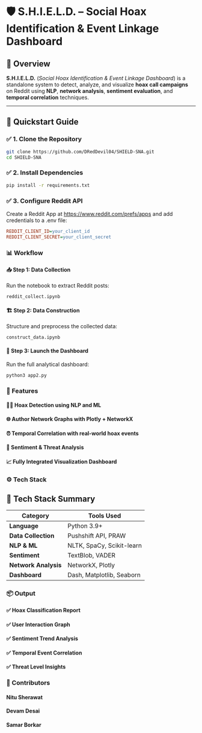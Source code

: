 # 🛡 S.H.I.E.L.D. – Social Hoax Identification & Event Linkage Dashboard

## 📌 Overview
**S.H.I.E.L.D.** (*Social Hoax Identification & Event Linkage Dashboard*) is a standalone system to detect, analyze, and visualize **hoax call campaigns** on Reddit using **NLP**, **network analysis**, **sentiment evaluation**, and **temporal correlation** techniques.

---

## 🚀 Quickstart Guide

### ✅ 1. Clone the Repository
```bash
git clone https://github.com/DRedDevil04/SHIELD-SNA.git
cd SHIELD-SNA
```
### ✅ 2. Install Dependencies
```bash
pip install -r requirements.txt
```
### ✅ 3. Configure Reddit API
Create a Reddit App at https://www.reddit.com/prefs/apps and add credentials to a .env file:

```ini
REDDIT_CLIENT_ID=your_client_id
REDDIT_CLIENT_SECRET=your_client_secret
```
### 📊 Workflow
#### 📥 Step 1: Data Collection
Run the notebook to extract Reddit posts:

```bash
reddit_collect.ipynb
```
#### 🏗 Step 2: Data Construction
Structure and preprocess the collected data:

```bash
construct_data.ipynb
```
#### 🚀 Step 3: Launch the Dashboard
Run the full analytical dashboard:

```bash
python3 app2.py
```
### 🧠 Features
#### 🕵️‍♂️ Hoax Detection using NLP and ML

#### 🌐 Author Network Graphs with Plotly + NetworkX

#### ⏰ Temporal Correlation with real-world hoax events

#### 🧠 Sentiment & Threat Analysis

#### 📈 Fully Integrated Visualization Dashboard

### ⚙️ Tech Stack
## 🧰 Tech Stack Summary

| **Category**         | **Tools Used**                           |
|----------------------|-------------------------------------------|
| **Language**         | Python 3.9+                               |
| **Data Collection**  | Pushshift API, PRAW                      |
| **NLP & ML**         | NLTK, SpaCy, Scikit-learn                |
| **Sentiment**        | TextBlob, VADER                          |
| **Network Analysis** | NetworkX, Plotly                         |
| **Dashboard**        | Dash, Matplotlib, Seaborn                |

### 📦 Output
#### ✅ Hoax Classification Report

#### ✅ User Interaction Graph

#### ✅ Sentiment Trend Analysis

#### ✅ Temporal Event Correlation

#### ✅ Threat Level Insights

### 🤝 Contributors
#### Nitu Sherawat

#### Devam Desai

#### Samar Borkar
